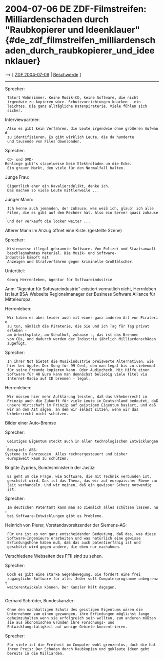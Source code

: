 # 2004-07-06 DE ZDF-Filmstreifen: Milliardenschaden durch \"Raubkopierer und Ideenklauer\" {#de_zdf_filmstreifen_milliardenschaden_durch_raubkopierer_und_ideenklauer}

\--\> \[ [ ZDF 2004-07-06](Heute040706De "wikilink") \|
[Beschwerde](http://swpat.ffii.org/briefe/zdf0407/index.de.html "wikilink")
\]

------------------------------------------------------------------------

Sprecher:

` Tatort Wohnzimmer. Keine Musik-CD, keine Software, die nicht`\
` irgendwie zu kopieren wäre. Schutzvorrichtungen knacken - ein`\
` leichtes. Die ganz alltägliche Datenpiraterie. Viele fühlen sich`\
` sicher.`

Interviewpartner:

` Also es gibt kein Verfahren, die Leute irgendwie ohne größeren Aufwand`\
` zu identifizieren. Es gibt wirklich Leute, die da hunderte`\
` und tausende von Files downloaden.`

Sprecher:

` CD- und DVD-Rohlinge gibt's stapelweise beim Elektroladen um die Ecke.`\
` Ein grauer Markt, den viele für den Normalfall halten.`

Junge Frau:

` Eigentlich eher ein Kavaliersdelikt, denke ich.`\
` Das machen so viele Leute mittlerweile ...`

Junger Mann:

` Ich kenne auch jemanden, der zuhause, was weiß ich, glaub' ich alle`\
` Filme, die es gibt auf dem Rechner hat. Also ein Server quasi zuhause,`\
` und der verkauft die locker weiter ...`

Älterer Mann im Anzug öffnet eine Kiste. (gestellte Szene)

Sprecher:

` Kistenweise illegal gebrannte Software. Von Polizei und Staatsanwalt`\
` beschlagnahmtes Material. Die Musik- und Software-Industrie kämpft mit`\
` Anzeigen und Strafverfahren gegen kriminelle Großfälscher.`

Untertitel:

` Georg Herrenleben, Agentur für Softwareindustrie `

Anm: \"Agentur für Softwareindustrie\" existiert vermutlich nicht,
Herrnleben ist laut BSA-Webseite Regionalmanager der Business Software
Alliance für Mitteleuropa.

Herrenleben:

` Wir haben es aber leider auch mit einer ganz anderen Art von Piraterie`\
` zu tun, nämlich die Piraterie, die Sie und ich Tag für Tag privat`\
` erleben - am Arbeitsplatz, am Schulhof, zuhause -, das ist das Brennen`\
` von CDs, und dadurch werden der Industrie jährlich Milliardenschäden`\
` zugefügt.`

Sprecher:

` In ihrer Not bietet die Musikindustrie preiswerte Alternativen, wie`\
` hier bei Apple: Der Song für 99 Cent, den man legal bis zu siebenmal`\
` für seine Freunde kopieren kann. Oder Audiocheck. Mit Hilfe einer`\
` Software für 40 Euro kann man demnächst beliebig viele Titel via`\
` Internet-Radio auf CD brennen - legal.`

Herrenleben:

` Wir müssen hier mehr Aufklärung leisten, daß das Urheberrecht im`\
` Prinzip auch die Zukunft für viele Leute in Deutschland bedeutet, daß`\
` unsere Wirtschaft im Prinzip auf geistigem Eigentum basiert, und daß`\
` wir an dem Ast sägen, an dem wir selbst sitzen, wenn wir das`\
` Urheberrecht nicht schützen.`

Bilder einer Auto-Bremse

Sprecher:

` Geistiges Eigentum steckt auch in allen technologischen Entwicklungen.`\
` Beispiel: ABS-Systeme in Fahrzeugen. Alles rechnergesteuert und bisher`\
` europaweit kaum zu schützen.`

Brigitte Zypries, Bundesministerin der Justiz:

` Es geht um die Frage, wie Software, die mit Technik verbunden ist,`\
` geschützt wird. Das ist das Thema, das wir auf europäischer Ebene zur`\
` Zeit verhandeln. Und wir meinen, daß ein gewisser Schutz notwendig`\
` ist.`

Sprecher:

` Im deutschen Patentamt kann man so ziemlich alles schützen lassen, nur`\
` bei Software-Entwicklungen gibt es Probleme.`

Heinrich von Pierer, Vorstandsvorsitzender der Siemens-AG:

` Für uns ist es von ganz entscheidender Bedeutung, daß das, was diese`\
` Software-Ingenieure erarbeiten und was natürlich eine gewisse`\
` Erfindungshöhe haben muß, daß das auch patentierfähig ist und`\
` geschützt wird gegen andere, die eben nur nachahmen.`

Verschiedene Webseiten des FFII sind zu sehen.

Sprecher:

` Doch es gibt eine starke Gegenbewegung. Sie fordert eine frei`\
` zugängliche Software für alle. Jeder soll Computerprogramme unbegrenzt`\
` weiterentwickeln können. Der Kanzler hält dagegen.`\
` `

Gerhard Schröder, Bundeskanzler:

` Ohne den nachhaltigen Schutz des geistigen Eigentums wären die`\
` Unternehmen zum einen gezwungen, ihre Erfindungen möglichst lange`\
` geheimzuhalten wenn sie erfolgreich sein wollten, zum anderen müßten`\
` sie aus ökonomischen Gründen ihre Forschungs- und`\
` Entwicklungstätigkeit auf wenige Gebiete konzentrieren.`

Sprecher:

` Für viele ist die Freiheit im Computer wohl grenzenlos, doch die hat`\
` ihren Preis: Der Schaden durch Raubkopien und geklaute Ideen geht`\
` bereits in die Milliarden.`
